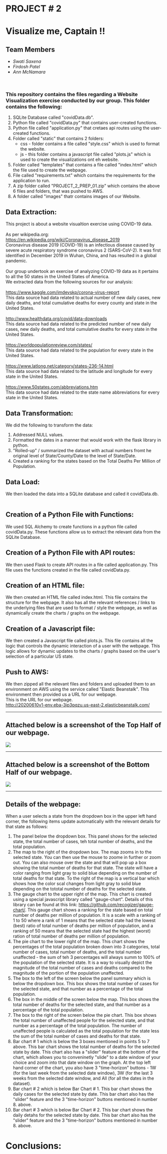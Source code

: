 # PROJECT # 2
# Visualize me, Captain !!  
## Team Members
* *Swati Saxena*
* *Firdosh Patel*
* *Ann McNamara*
<br>

### This repository contains the files regarding a Website Visualization exercise conducted by our group. This folder contains the following:
1.	SQLite Database called "covidData.db".
2.	Python file called "covidData.py" that contains user-created functions. 
3.	Python file called "application.py" that cretaes api routes using the user-created functions.
4.	Folder called "static" that contains 2 folders:
    *	css - folder contains a file called "style.css" which is used to format the website.
    *	js - this folder contains a javascript file called "plots.js" which is used to create the visualizations ont eh website. 
5.	Folder called "templates" that contains a file called "index.html" which the file used to create the webpage. 
6.	File called "requirements.txt" which contains the requirements for the application to run. 
7.	A zip folder called "PROJECT_2_PREP_01.zip" which contains the above 6 files and folders, that was pushed to AWS. 
8.	A folder called "images" thatr contains images of our Website.

## Data Extraction:
This project is about a website visualtion exercise using COVID-19 data. 
<br>
<br>
As per wikipedia.org:
<br>
https://en.wikipedia.org/wiki/Coronavirus_disease_2019
<br>
Coronavirus disease 2019 (COVID-19) is an infectious disease caused by severe acute respiratory syndrome coronavirus 2 (SARS-CoV-2). It was first identified in December 2019 in Wuhan, China, and has resulted in a global pandemic. 
<br>
<br>
Our group undertook an exercise of analyzing COVID-19 data as it pertains to all the 50 states in the United States of America. 
<br>
We extracted data from the following sources for our analysis:
<br>
<br>
https://www.kaggle.com/imdevskp/corona-virus-report
<br>
This data source had data related to actual number of new daily cases, new daily deaths, and total cumulative deaths for every county and state in the United States. 
<br>
<br>
http://www.healthdata.org/covid/data-downloads
<br>
This data source had data related to the predicted number of new daily cases, new daily deaths, and total cumulative deaths for every state in the United States. 
<br>
<br>
https://worldpopulationreview.com/states/
<br>
This data source had data related to the population for every state in the United States. 
<br>
<br>
https://www.latlong.net/category/states-236-14.html
<br>
This data source had data related to the latitude and longitude for every state in the United States. 
<br>
<br>
https://www.50states.com/abbreviations.htm
<br>
This data source had data related to the state name abbreviations for every state in the United States. 
<br>

## Data Transformation:
We did the following to transform the data:
1.	Addressed NULL values. 
2.	Formatted the dates in a manner that would work with the flask library in python. 
3.	"Rolled-up" / summarized the dataset with actual numbers fromt he original level of State/County/Date to the level of State/Date.
4. Created a ranking for the states based on the Total Deaths Per Million of Population.

## Data Load: 
We then loaded the data into a SQLite database and called it covidData.db.
<br>
<br>

## Creation of a Python File with Functions:
We used SQL Alchemy to create functions in a python file called covidData.py. These functions allow us to extract the relevant data from the SQLite Database.
<br>

## Creation of a Python File with API routes:
We then used Flask to create API routes in a file called application.py. This file uses the functions created in the file called covidData.py. 
<br>

## Creation of an HTML file:
We then created an HTML file called index.html. This file contains the structure for the webpage. It also has all the relevant references / links to the underlying files that are used to format / style the webpage, as well as dynamically create the charts / graphs on the webpage.
<br>

## Creation of a Javascript file:
We then created a Javascript file called plots.js. This file contains all the logic that controls the dynamic interaction of a user with the webpage. This logic allows for dynamic updates to the charts / graphs based on the user's selection of a particular US state.
<br>

## Push to AWS:
We then zipped all the relevant files and folders and uploaded them to an environment on AWS using the service called "Elastic Beanstalk". This environment then provided us a URL for our webpage.
<br>
This is the URL for our webpage.
<br>
http://20200610v1-env.eba-3ip3pqzu.us-east-2.elasticbeanstalk.com/
<hr>

## Attached below is a screenshot of the Top Half of our webpage. 
![](images/Website_Top_Half.PNG)
<hr>

## Attached below is a screenshot of the Bottom Half of our webpage. 
![](images/Website_Bottom_Half.PNG)
<hr>

## Details of the webpage: 
When a user selects a state from the dropdown box in the upper left hand corner, the following items update automatically with the relevant details for that state as follows:
1.	The panel below the dropdown box. This panel shows for the selected state, the total number of cases, teh total number of deaths, and the total population. 
2.	The map to the right of the dropdown box. The map zooms in to the selected state. You can then use the mouse to zoome in further or zoom out. You can also mouse over the state and that will pop up a box showing the total number of deaths for that state. The state will have a color ranging from light gray to solid blue depending on the number of total deaths for that state. To the right of the map is a vertical bar which shows how the color scal changes from light gray to solid blue depending on the tototal number of deaths for the selected state.
3.	The gauge chart to the upper right of the map. This chart is created using a special javascript library called "gauge-chart". Details of this library can be found at this link: https://github.com/recogizer/gauge-chart/. 
This gauge chart shows a ranking for the state based on total number of deaths per million of population. It is a scale with a ranking of 1 to 50 where a rank of 1 means that the selected state had the lowest (best) ratio of total number of deaths per million of population, and a ranking of 50 means that the selected state had the highest (worst) ration of total number of deaths per million of population. 
4.	The pie chart to the lower right of the map. This chart shows the percentages of the total population broken down into 3 categories, total number of cases, total number of deaths, and the total number unaffected - the sum of teh 3 percentages will always summ to 100% of the population of the selected state. It is a way to visually depict the magnitude of the total number of cases and deaths compared to the magnitude of the portion of the population unaffected.
5.	The box to the left of the screen below the  panel summary which is below the dropdown box. This box shows the total number of cases for the selected state, and that number as a percentage of the total population. 
6.	The box in the middle of the screen below the map. This box shows the total number of deaths for the selected state, and that number as a percentage of the total population.
7.	The box to the right of the screen below the pie chart. This box shows the total number of unaffected people for the selected state, and that number as a percentage of the total population. The number of unaffected people is calculated as the total population for the state less the sum of the total number of cases and deaths for that state.
8.	Bar chart # 1 which is below the 3 boxes mentioned in points 5 to 7 above. This bar chart shows the total number of deaths for the selected state by date. This chart also has a "slider" feature at the bottom of the chart, which allows you to conveninetly "slide" to a date window of your choice and zoom into that date window on the graph. At the top left hand corner of the chart, you also have 3 "time-horizon" buttons - 1W (for the last week from the selected date window), 3W (for the last 3 weeks from the selected date window, and All (for all the dates in the dataset). 
9.	Bar chart # 2 which is below Bar Chart # 1. This bar chart shows the daily cases for the selected state by date. This bar chart also has the "slider" feature and the 3 "time-horizon" buttons mentioned in number 8. above.
10.	Bar chart # 3 which is below Bar Chart # 2. This bar chart shows the daily detahs for the selected state by date. This bar chart also has the "slider" feature and the 3 "time-horizon" buttons mentioned in number 8. above.


# Conclusions:


